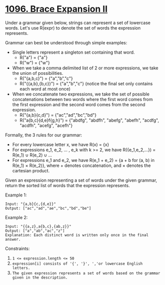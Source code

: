 # [1096. Brace Expansion II](https://leetcode.com/problems/brace-expansion-ii/)

Under a grammar given below, strings can represent a set of lowercase words.  Let's use R(expr) to denote the set of words the expression represents.

Grammar can best be understood through simple examples:

- Single letters represent a singleton set containing that word.
  - R("a") = {"a"}
  - R("w") = {"w"}
- When we take a comma delimited list of 2 or more expressions, we take the union of possibilities.
  - R("{a,b,c}") = {"a","b","c"}
  - R("{{a,b},{b,c}}") = {"a","b","c"} (notice the final set only contains each word at most once)
- When we concatenate two expressions, we take the set of possible concatenations between two words where the first word comes from the first expression and the second word comes from the second expression.
  - R("{a,b}{c,d}") = {"ac","ad","bc","bd"}
  - R("a{b,c}{d,e}f{g,h}") = {"abdfg", "abdfh", "abefg", "abefh", "acdfg", "acdfh", "acefg", "acefh"}

Formally, the 3 rules for our grammar:

- For every lowercase letter x, we have R(x) = {x}
- For expressions e_1, e_2, ... , e_k with k >= 2, we have R({e_1,e_2,...}) = R(e_1) ∪ R(e_2) ∪ ...
- For expressions e_1 and e_2, we have R(e_1 + e_2) = {a + b for (a, b) in R(e_1) × R(e_2)}, where + denotes concatenation, and × denotes the cartesian product.

Given an expression representing a set of words under the given grammar, return the sorted list of words that the expression represents.

Example 1:

```text
Input: "{a,b}{c,{d,e}}"
Output: ["ac","ad","ae","bc","bd","be"]
```

Example 2:

```text
Input: "{{a,z},a{b,c},{ab,z}}"
Output: ["a","ab","ac","z"]
Explanation: Each distinct word is written only once in the final answer.
```

Constraints:

1. `1 <= expression.length <= 50`
1. `expression[i] consists of '{', '}', ','or lowercase English letters.`
1. `The given expression represents a set of words based on the grammar given in the description.`
